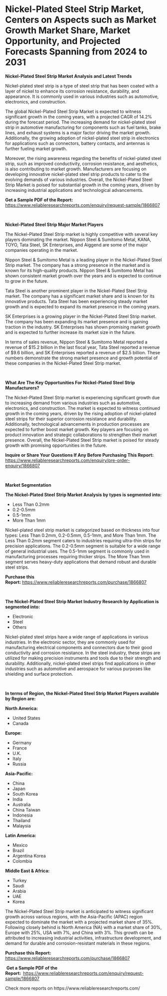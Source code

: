 <p><h1>Nickel-Plated Steel Strip Market, Centers on Aspects such as Market Growth Market Share, Market Opportunity, and Projected Forecasts Spanning from 2024 to 2031</h1></p><p><strong>Nickel-Plated Steel Strip Market Analysis and Latest Trends</strong></p>
<p><p>Nickel-plated steel strip is a type of steel strip that has been coated with a layer of nickel to enhance its corrosion resistance, durability, and appearance. It is commonly used in various industries such as automotive, electronics, and construction.</p><p>The global Nickel-Plated Steel Strip Market is expected to witness significant growth in the coming years, with a projected CAGR of 14.2% during the forecast period. The increasing demand for nickel-plated steel strip in automotive manufacturing for components such as fuel tanks, brake lines, and exhaust systems is a major factor driving the market growth. Additionally, the growing adoption of nickel-plated steel strip in electronics for applications such as connectors, battery contacts, and antennas is further fueling market growth.</p><p>Moreover, the rising awareness regarding the benefits of nickel-plated steel strip, such as improved conductivity, corrosion resistance, and aesthetics, is also contributing to market growth. Manufacturers are focusing on developing innovative nickel-plated steel strip products to cater to the evolving demands of various industries. Overall, the Nickel-Plated Steel Strip Market is poised for substantial growth in the coming years, driven by increasing industrial applications and technological advancements.</p></p>
<p><strong>Get a Sample PDF of the Report:&nbsp;</strong> <a href="https://www.reliableresearchreports.com/enquiry/request-sample/1866807">https://www.reliableresearchreports.com/enquiry/request-sample/1866807</a></p>
<p>&nbsp;</p>
<p><strong>Nickel-Plated Steel Strip Major Market Players</strong></p>
<p><p>The Nickel-Plated Steel Strip market is highly competitive with several key players dominating the market. Nippon Steel & Sumitomo Metal, KANA, TOYO, Tata Steel, SK Enterprises, and Aiggend are some of the major companies operating in the market. </p><p>Nippon Steel & Sumitomo Metal is a leading player in the Nickel-Plated Steel Strip market. The company has a strong presence in the market and is known for its high-quality products. Nippon Steel & Sumitomo Metal has shown consistent market growth over the years and is expected to continue to grow in the future. </p><p>Tata Steel is another prominent player in the Nickel-Plated Steel Strip market. The company has a significant market share and is known for its innovative products. Tata Steel has been experiencing steady market growth and is expected to expand its market presence in the coming years.</p><p>SK Enterprises is a growing player in the Nickel-Plated Steel Strip market. The company has been expanding its market presence and is gaining traction in the industry. SK Enterprises has shown promising market growth and is expected to further increase its market size in the future.</p><p>In terms of sales revenue, Nippon Steel & Sumitomo Metal reported a revenue of $15.2 billion in the last fiscal year, Tata Steel reported a revenue of $9.6 billion, and SK Enterprises reported a revenue of $2.5 billion. These numbers demonstrate the strong market presence and growth potential of these companies in the Nickel-Plated Steel Strip market.</p></p>
<p>&nbsp;</p>
<p><strong>What Are The Key Opportunities For Nickel-Plated Steel Strip Manufacturers?</strong></p>
<p><p>The Nickel-Plated Steel Strip market is experiencing significant growth due to increasing demand from various industries such as automotive, electronics, and construction. The market is expected to witness continued growth in the coming years, driven by the rising adoption of nickel-plated steel strips for their superior corrosion resistance and durability. Additionally, technological advancements in production processes are expected to further boost market growth. Key players are focusing on product innovation and strategic collaborations to strengthen their market presence. Overall, the Nickel-Plated Steel Strip market is poised for steady growth with promising opportunities in the future.</p></p>
<p><strong>Inquire or Share Your Questions If Any Before Purchasing This Report:</strong> <a href="https://www.reliableresearchreports.com/enquiry/pre-order-enquiry/1866807">https://www.reliableresearchreports.com/enquiry/pre-order-enquiry/1866807</a></p>
<p>&nbsp;</p>
<p><strong>Market Segmentation</strong></p>
<p><strong>The Nickel-Plated Steel Strip Market Analysis by types is segmented into:</strong></p>
<p><ul><li>Less Than 0.2mm</li><li>0.2-0.5mm</li><li>0.5-1mm</li><li>More Than 1mm</li></ul></p>
<p><p>Nickel-plated steel strip market is categorized based on thickness into four types: Less Than 0.2mm, 0.2-0.5mm, 0.5-1mm, and More Than 1mm. The Less Than 0.2mm segment caters to industries requiring ultra-thin strips for precision applications. The 0.2-0.5mm segment is suitable for a wide range of general industrial uses. The 0.5-1mm segment is commonly used in manufacturing processes requiring thicker strips. The More Than 1mm segment serves heavy-duty applications that demand robust and durable steel strips.</p></p>
<p><strong>Purchase this Report:&nbsp;</strong><a href="https://www.reliableresearchreports.com/purchase/1866807">https://www.reliableresearchreports.com/purchase/1866807</a></p>
<p>&nbsp;</p>
<p><strong>The Nickel-Plated Steel Strip Market Industry Research by Application is segmented into:</strong></p>
<p><ul><li>Electronic</li><li>Steel</li><li>Others</li></ul></p>
<p><p>Nickel-plated steel strips have a wide range of applications in various industries. In the electronic sector, they are commonly used for manufacturing electrical components and connectors due to their good conductivity and corrosion resistance. In the steel industry, these strips are utilized for making precision instruments and tools due to their strength and durability. Additionally, nickel-plated steel strips find applications in other industries such as automotive and aerospace for various purposes like shielding and surface protection.</p></p>
<p>&nbsp;</p>
<p><strong>In terms of Region, the Nickel-Plated Steel Strip Market Players available by Region are:</strong></p>
<p>
    <p> <strong> North America: </strong>
        <ul>
            <li>United States</li>
            <li>Canada</li>
        </ul>
        </p> 
    <p> <strong> Europe: </strong>
        <ul>
            <li>Germany</li>
            <li>France</li>
            <li>U.K.</li>
            <li>Italy</li>
            <li>Russia</li>
        </ul>
        </p> 
    <p> <strong> Asia-Pacific: </strong>
        <ul>
            <li>China</li>
            <li>Japan</li>
            <li>South Korea</li>
            <li>India</li>
            <li>Australia</li>
            <li>China Taiwan</li>
            <li>Indonesia</li>
            <li>Thailand</li>
            <li>Malaysia</li>
        </ul>
        </p> 
    <p> <strong> Latin America: </strong>
        <ul>
            <li>Mexico</li>
            <li>Brazil</li>
            <li>Argentina Korea</li>
            <li>Colombia</li>
        </ul>
        </p> 
    <p> <strong> Middle East & Africa: </strong>
        <ul>
            <li>Turkey</li>
            <li>Saudi</li>
            <li>Arabia</li>
            <li>UAE</li>
            <li>Korea</li>
        </ul>
    </p>
    </p>
<p><p>The Nickel-Plated Steel Strip market is anticipated to witness significant growth across various regions, with the Asia-Pacific (APAC) region expected to dominate the market with a projected market share of 35%. Following closely behind is North America (NA) with a market share of 30%, Europe with 25%, USA with 7%, and China with 3%. This growth can be attributed to increasing industrial activities, infrastructure development, and demand for durable and corrosion-resistant materials in these regions.</p></p>
<p><strong>Purchase this Report: </strong><a href="https://www.reliableresearchreports.com/purchase/1866807">https://www.reliableresearchreports.com/purchase/1866807</a></p>
<p>&nbsp;<strong>Get a Sample PDF of the Report:&nbsp;&nbsp;</strong><a href="https://www.reliableresearchreports.com/enquiry/request-sample/1866807">https://www.reliableresearchreports.com/enquiry/request-sample/1866807</a></p>
<p><strong></strong></p>
<p>Check more reports on https://www.reliableresearchreports.com/</p>